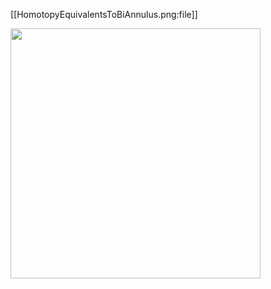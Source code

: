 
[[HomotopyEquivalentsToBiAnnulus.png:file]]

<img src="https://ncatlab.org/nlab/files/HomotopyEquivalentsToBiAnnulus.png" width="400">
